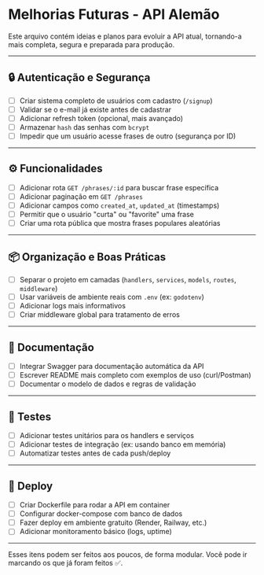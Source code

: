 # Melhorias Futuras - API Alemão

Este arquivo contém ideias e planos para evoluir a API atual, tornando-a mais completa, segura e preparada para produção.

---

## 🔒 Autenticação e Segurança

- [ ] Criar sistema completo de usuários com cadastro (`/signup`)
- [ ] Validar se o e-mail já existe antes de cadastrar
- [ ] Adicionar refresh token (opcional, mais avançado)
- [ ] Armazenar `hash` das senhas com `bcrypt`
- [ ] Impedir que um usuário acesse frases de outro (segurança por ID)

---

## ⚙️ Funcionalidades

- [ ] Adicionar rota `GET /phrases/:id` para buscar frase específica
- [ ] Adicionar paginação em `GET /phrases`
- [ ] Adicionar campos como `created_at`, `updated_at` (timestamps)
- [ ] Permitir que o usuário "curta" ou "favorite" uma frase
- [ ] Criar uma rota pública que mostra frases populares aleatórias

---

## 📦 Organização e Boas Práticas

- [ ] Separar o projeto em camadas (`handlers`, `services`, `models`, `routes`, `middleware`)
- [ ] Usar variáveis de ambiente reais com `.env` (ex: `godotenv`)
- [ ] Adicionar logs mais informativos
- [ ] Criar middleware global para tratamento de erros

---

## 📄 Documentação

- [ ] Integrar Swagger para documentação automática da API
- [ ] Escrever README mais completo com exemplos de uso (curl/Postman)
- [ ] Documentar o modelo de dados e regras de validação

---

## 🧪 Testes

- [ ] Adicionar testes unitários para os handlers e serviços
- [ ] Adicionar testes de integração (ex: usando banco em memória)
- [ ] Automatizar testes antes de cada push/deploy

---

## 🚀 Deploy

- [ ] Criar Dockerfile para rodar a API em container
- [ ] Configurar docker-compose com banco de dados
- [ ] Fazer deploy em ambiente gratuito (Render, Railway, etc.)
- [ ] Adicionar monitoramento básico (logs, uptime)

---

Esses itens podem ser feitos aos poucos, de forma modular. Você pode ir marcando os que já foram feitos ✅.
